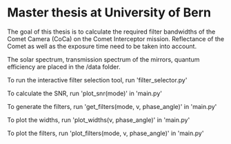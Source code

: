 # Master thesis at University of Bern
The goal of this thesis is to calculate the required filter bandwidths of the Comet Camera (CoCa) on the Comet Interceptor mission. Reflectance of the Comet as well as the exposure time need to be taken into account.  

The solar spectrum, transmission spectrum of the mirrors, quantum efficiency are placed in the /data folder.  

To run the interactive filter selection tool, run 'filter_selector.py'  

To calculate the SNR, run 'plot_snr(mode)' in 'main.py'  

To generate the filters, run 'get_filters(mode, v, phase_angle)' in 'main.py'  

To plot the widths, run 'plot_widths(v, phase_angle)' in 'main.py'  

To plot the filters, run 'plot_filters(mode, v, phase_angle)' in 'main.py'  
